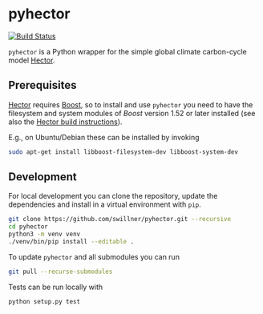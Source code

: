 # pyhector

[![Build Status](https://img.shields.io/travis/swillner/pyhector.svg)](https://travis-ci.org/swillner/pyhector)

`pyhector` is a Python wrapper for the simple global climate
carbon-cycle model [Hector](https://github.com/JGCRI/hector).


## Prerequisites

[Hector](https://github.com/JGCRI/hector)
requires [Boost](http://www.boost.org/), so to install and use
`pyhector` you need to have the filesystem and system modules
of *Boost* version 1.52 or later installed (see also the
[Hector build instructions](https://github.com/JGCRI/hector/wiki/BuildHector)).

E.g., on Ubuntu/Debian these can be installed by invoking
```bash
sudo apt-get install libboost-filesystem-dev libboost-system-dev
```


## Development

For local development you can clone the repository, update the
dependencies and install in a virtual environment with `pip`.

```bash
git clone https://github.com/swillner/pyhector.git --recursive
cd pyhector
python3 -m venv venv
./venv/bin/pip install --editable .
```

To update `pyhector` and all submodules you can run
```bash
git pull --recurse-submodules
```

Tests can be run locally with

```bash
python setup.py test
```
